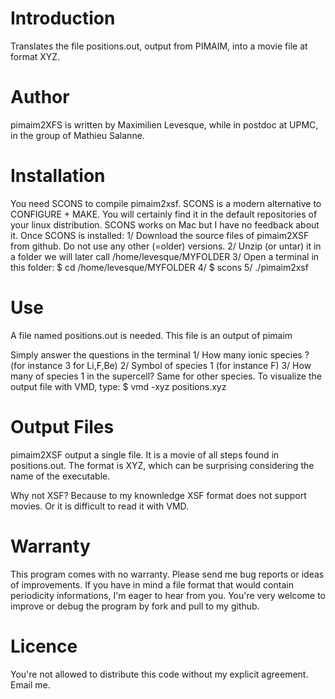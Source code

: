 Introduction
============

Translates the file positions.out, output from PIMAIM, into a movie file at format XYZ.

Author
======

pimaim2XFS is written by Maximilien Levesque, while in postdoc at UPMC, in the group of Mathieu Salanne.

Installation
============

You need SCONS to compile pimaim2xsf. SCONS is a modern alternative to CONFIGURE + MAKE.
You will certainly find it in the default repositories of your linux distribution.
SCONS works on Mac but I have no feedback about it.
Once SCONS is installed:
1/ Download the source files of pimaim2XSF from github. Do not use any other (=older) versions.
2/ Unzip (or untar) it in a folder we will later call /home/levesque/MYFOLDER
3/ Open a terminal in this folder: $ cd /home/levesque/MYFOLDER
4/ $ scons
5/ ./pimaim2xsf

Use
===

A file named positions.out is needed. This file is an output of pimaim

Simply answer the questions in the terminal
1/ How many ionic species ? (for instance 3 for Li,F,Be)
2/ Symbol of species 1 (for instance F)
3/ How many of species 1 in the supercell?
Same for other species.
To visualize the output file with VMD, type:
$ vmd -xyz positions.xyz

Output Files
============

pimaim2XSF output a single file. It is a movie of all steps found in positions.out.
The format is XYZ, which can be surprising considering the name of the executable.

Why not XSF?
Because to my knownledge XSF format does not support movies. Or it is difficult to read it with VMD.

Warranty
========

This program comes with no warranty.
Please send me bug reports or ideas of improvements. If you have in mind a file format that would contain periodicity informations,
I'm eager to hear from you.
You're very welcome to improve or debug the program by fork and pull to my github.

Licence
=======

You're not allowed to distribute this code without my explicit agreement. Email me.
